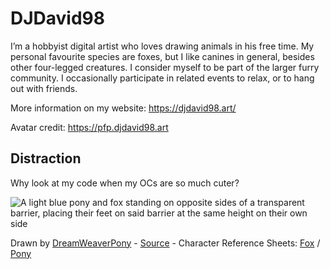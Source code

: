 # DJDavid98

I’m a hobbyist digital artist who loves drawing animals in his free time. My personal favourite species are foxes, but I like canines in general, besides other four-legged creatures. I consider myself to be part of the larger furry community. I occasionally participate in related events to relax, or to hang out with friends.

More information on my website: https://djdavid98.art/

Avatar credit: https://pfp.djdavid98.art

## Distraction

Why look at my code when my OCs are so much cuter?

![A light blue pony and fox standing on opposite sides of a transparent barrier, placing their feet on said barrier at the same height on their own side](https://furrycdn.org/img/view/2020/6/15/2791.png)

Drawn by [DreamWeaverPony](https://twitter.com/DreamWeaverPony) - [Source](https://furbooru.org/images/2791) - Character Reference Sheets: [Fox](http://fox.djdavid98.art) / [Pony](http://oc.djdavid98.art)
